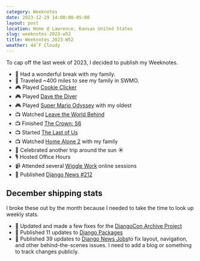 ```yaml
---
category: Weeknotes
date: 2023-12-29 14:00:00-05:00
layout: post
location: Home @ Lawrence, Kansas United States
slug: weeknotes-2023-w52
title: Weeknotes 2023-W52
weather: 44˚F Cloudy
---
```


To cap off the last week of 2023, I decided to publish my Weeknotes. 

- 🎁 Had a wonderful break with my family.
- 🚙 Traveled ~400 miles to see my family in SWMO.
- 🎮 Played [Cookie Clicker](https://www.backloggd.com/games/cookie-clicker/)
- 🎮 Played [Dave the Diver](https://www.backloggd.com/games/dave-the-diver/)
- 🎮 Played [Super Mario Odyssey](https://www.backloggd.com/games/super-mario-odyssey/) with my oldest
- 📺 Watched [Leave the World Behind](https://trakt.tv/movies/leave-the-world-behind-2023)
- 📺 Finished [The Crown: S6](https://trakt.tv/shows/the-crown/seasons/6)
- 📺 Started [The Last of Us](https://trakt.tv/shows/the-last-of-us/seasons/1)
- 📺 Watched [Home Alone 2](https://trakt.tv/movies/home-alone-2-lost-in-new-york-1992) with my family
- 🎂 Celebrated another trip around the sun ☀️
- 🎙️ Hosted Office Hours
- 📹 Attended several [Wiggle Work](https://wiggle.work) online sessions
- 🚀 Published [Django News #212](https://django-news.com/issues/212#start)

## December shipping stats

I broke these out by the month because I needed to take the time to look up weekly stats. 

- 🚀 Updated and made a few fixes for the [DjangoCon Archive Project](https://github.com/djangocon/djangocon-archive-project)
- 🚀 Published 11 updates to [Django Packages](https://djangopackages.org) 
- 🚀 Published 39 updates to [Django News Jobs](https://jobs.django-news.com)to fix layout, navigation, and other behind-the-scenes issues. I need to add a blog or something to track changes publicly. 
